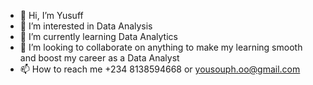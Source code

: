 - 👋 Hi, I’m Yusuff
- 👀 I’m interested in Data Analysis 
- 🌱 I’m currently learning Data Analytics 
- 💞️ I’m looking to collaborate on anything to make my learning smooth and boost my career as a Data Analyst
- 📫 How to reach me +234 8138594668 or yousouph.oo@gmail.com

<!---
oy-dot/oy-dot is a ✨ special ✨ repository because its `README.md` (this file) appears on your GitHub profile.
You can click the Preview link to take a look at your changes.
--->
